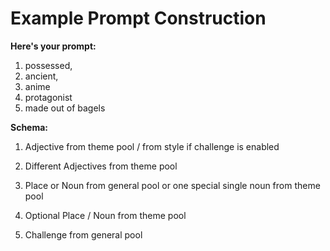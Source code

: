 # Example Prompt Construction

**Here's your prompt:**

1. possessed,
2. ancient,
3. anime
4. protagonist
5. made out of bagels

**Schema:**

1. Adjective from theme pool / from style if challenge is enabled

2. Different Adjectives from theme pool

3. Place or Noun from general pool or one special single noun from theme pool

4. Optional Place / Noun from theme pool

5. Challenge from general pool
